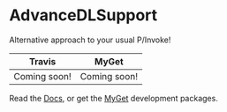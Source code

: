 # AdvanceDLSupport
Alternative approach to your usual P/Invoke!

| Travis | MyGet |
| ------ | ----- |
| Coming soon! | Coming soon!|

Read the [Docs](docs/index.md), or get the [MyGet](https://www.myget.org/gallery/advancedlsupport) development packages.